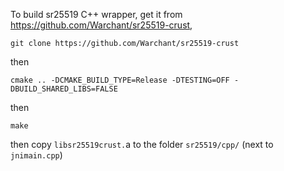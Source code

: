 To build sr25519 C++ wrapper, get it from https://github.com/Warchant/sr25519-crust,

    git clone https://github.com/Warchant/sr25519-crust

then

    cmake .. -DCMAKE_BUILD_TYPE=Release -DTESTING=OFF -DBUILD_SHARED_LIBS=FALSE
    
then

    make

then copy `libsr25519crust.`a to the folder `sr25519/cpp/` (next to `jnimain.cpp`)

